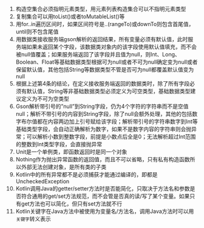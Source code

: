 1. 构造空集合必须指明元素类型，用元素列表构造集合可以不指明元素类型
2. 复制集合可以用toList()或者toMutableList()等
3. 用for..in遍历区间时，如果区间符号是..(rangeTo)或downTo则包含首尾值，until则不包含尾值
4. 用数据类接收服务端gson解析的返回结果，所有变量必须有默认值，此时服务端如果未返回某个字段，该数据类对象内的该字段使用默认值填充，而不会被null值覆盖；如果服务端返回了该字段并且值为null，则Int、Long、Boolean、Float等基础数据类型根据可为null或者不可为null确定变为null或者保留默认值，其他包括String等数据类型不管是否可为null都覆盖默认值变为null
5. 根据上述第4条的结论，在定义接收服务端返回的数据类时，除了所有字段必须有默认值，String等非基础数据类型必须定义为可空类型，基础数据类型建议定义为不可为空类型
6. Gson解析带引号的”null”到String字段，仍为4个字符的字符串而不是空值null；解析不带引号的内容到String字段，除了null会额外处理，其他的包括数字布尔值都在内容两边加上引号赋给该字段；解析带引号的字符串数字到Int等基础类型字段，会自动正确解析为数字，如果不是数字内容的字符串则会抛异常；可以解析小数到整数字段，前提是小数点后全是0；无法解析超过Int范围的整数到Int类型字段，会直接抛异常
7. Unit是一个单例类，即函数返回时是同一个对象
8. Nothing作为抛出异常函数的返回值，而且不可以省略，只有私有构造函数所以外部无法创建对象，是所有类的子类
9. Kotlin中的所有异常都不是必须捕获才能通过编译的，即都是UncheckedException
10. Kotlin调用Java的getter/setter方法时是否能简化，只取决于方法名和参数是否符合通用的get/set方法规范，而不会管是否真的读/写了某个变量。如果只有get方法也可以简化，但只有set方法就不行
11. Kotlin关键字在Java方法中被使用为变量名/方法名，调用Java方法时可以用`关键字`转义表示
